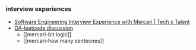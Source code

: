 ### interview experiences
- [Software Engineering Interview Experience with Mercari | Tech x Talent](https://medium.com/coderbyte/my-software-engineering-interview-experience-at-mercari-b9571d8a3969)
- [OA-leetcode discussion](https://leetcode.com/discuss/interview-question/1799446/mercari-inc-software-engineer-new-graduate-position-hiring-test-2022)
	- [[mercari-bit logic]]
	- [[mercari-how many sentecnes]]